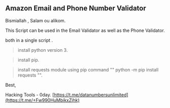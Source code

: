 ## Amazon Email and Phone Number Validator

Bismiallah , Salam ou alikom.

This Script can be used in the Email Validator as well as the Phone Validator.

both in a single script .

> install python version 3.

> install pip.

> install requests module using pip command "" python -m pip install requests "".

Best,

Hacking Tools - 0day. 
[https://t.me/datanumbersunlimited](https://t.me/+Fw990HuMbikxZjhk)
